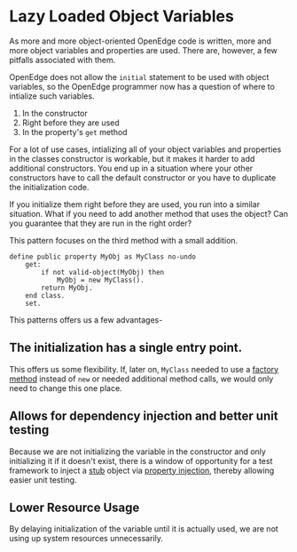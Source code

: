# Lazy Loaded Object Variables

As more and more object-oriented OpenEdge code is written, more and more object variables and properties are used. There are, however, a few pitfalls associated with them. 

OpenEdge does not allow the `initial` statement to be used with object variables, so the OpenEdge programmer now has a question of where to intialize such variables.

1. In the constructor
2. Right before they are used
3. In the property's `get` method

For a lot of use cases, intializing all of your object variables and properties in the classes constructor is workable, but it makes it harder to add additional constructors. You end up in a situation where your other constructors have to call the default constructor or you have to duplicate the initialization code.

If you initialize them right before they are used, you run into a similar situation. What if you need to add another method that uses the object? Can you guarantee that they are run in the right order?

This pattern focuses on the third method with a small addition.



```openedge
define public property MyObj as MyClass no-undo
    get:
        if not valid-object(MyObj) then
            MyObj = new MyClass().
        return MyObj.
    end class.
    set.
```

This patterns offers us a few advantages-

## The initialization has a single entry point.

This offers us some flexibility. If, later on, `MyClass` needed to use a [factory method][] instead of `new` or needed additional method calls, we would only need to change this one place.

[factory method]: https://en.wikipedia.org/wiki/Factory_method_pattern

## Allows for dependency injection and better unit testing

Because we are not initializing the variable in the constructor and only initializing it if it doesn't exist, there is a window of opportunity for a test framework to inject a [stub][] object via [property injection][], thereby allowing easier unit testing.

[stub]: https://en.wikipedia.org/wiki/Method_stub
[property injection]: https://en.wikipedia.org/wiki/Dependency_injection#Setter_injection

## Lower Resource Usage

By delaying initialization of the variable until it is actually used, we are not using up system resources unnecessarily.
